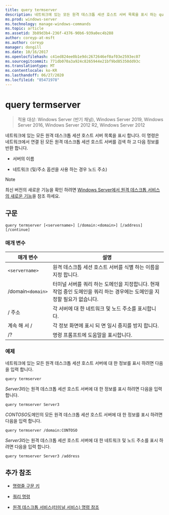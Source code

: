 ```yaml
---
title: query termserver
description: 네트워크에 있는 모든 원격 데스크톱 세션 호스트 서버 목록을 표시 하는 query termserver 명령에 대 한 참조 항목입니다.
ms.prod: windows-server
ms.technology: manage-windows-commands
ms.topic: article
ms.assetid: 3b89d3b4-236f-4376-90b6-939a0ec4b288
author: coreyp-at-msft
ms.author: coreyp
manager: dongill
ms.date: 10/16/2017
ms.openlocfilehash: c41ed824ee0b1e9dc2672646ef0af03e2593ec07
ms.sourcegitcommit: 771db070a3a924c8265944e21bf9bd85350dd93c
ms.translationtype: MT
ms.contentlocale: ko-KR
ms.lasthandoff: 06/27/2020
ms.locfileid: "85471978"
---
```

# <a name="query-termserver"></a>query termserver

> 적용 대상: Windows Server (반기 채널), Windows Server 2019, Windows Server 2016, Windows Server 2012 R2, Windows Server 2012

네트워크에 있는 모든 원격 데스크톱 세션 호스트 서버 목록을 표시 합니다. 이 명령은 네트워크에서 연결 된 모든 원격 데스크톱 세션 호스트 서버를 검색 하 고 다음 정보를 반환 합니다.

- 서버의 이름

- 네트워크 (및/주소 옵션을 사용 하는 경우 노드 주소)

> [!NOTE]
> 최신 버전의 새로운 기능을 확인 하려면 [Windows Server에서 원격 데스크톱 서비스의 새로운 기능](https://docs.microsoft.com/previous-versions/windows/it-pro/windows-server-2012-R2-and-2012/dn283323(v=ws.11))을 참조 하세요.

## <a name="syntax"></a>구문

```
query termserver [<servername>] [/domain:<domain>] [/address] [/continue]
```

### <a name="parameters"></a>매개 변수

| 매개 변수 | 설명 |
|--|--|
| `<servername>` | 원격 데스크톱 세션 호스트 서버를 식별 하는 이름을 지정 합니다. |
| /domain`<domain>` | 터미널 서버를 쿼리 하는 도메인을 지정합니다. 현재 작업 중인 도메인을 쿼리 하는 경우에는 도메인을 지정할 필요가 없습니다. |
| / 주소 | 각 서버에 대 한 네트워크 및 노드 주소를 표시합니다. |
| 계속 해 서 / | 각 정보 화면에 표시 되 면 일시 중지를 방지 합니다. |
| /? | 명령 프롬프트에 도움말을 표시합니다. |

### <a name="examples"></a>예제

네트워크에 있는 모든 원격 데스크톱 세션 호스트 서버에 대 한 정보를 표시 하려면 다음을 입력 합니다.

```
query termserver
```

*Server3*라는 원격 데스크톱 세션 호스트 서버에 대 한 정보를 표시 하려면 다음을 입력 합니다.

```
query termserver Server3
```

*CONTOSO*도메인의 모든 원격 데스크톱 세션 호스트 서버에 대 한 정보를 표시 하려면 다음을 입력 합니다.

```
query termserver /domain:CONTOSO
```

*Server3*라는 원격 데스크톱 세션 호스트 서버에 대 한 네트워크 및 노드 주소를 표시 하려면 다음을 입력 합니다.

```
query termserver Server3 /address
```

## <a name="additional-references"></a>추가 참조

- [명령줄 구문 키](command-line-syntax-key.md)

- [쿼리 명령](query.md)

- [원격 데스크톱 서비스(터미널 서비스) 명령 참조](remote-desktop-services-terminal-services-command-reference.md)
